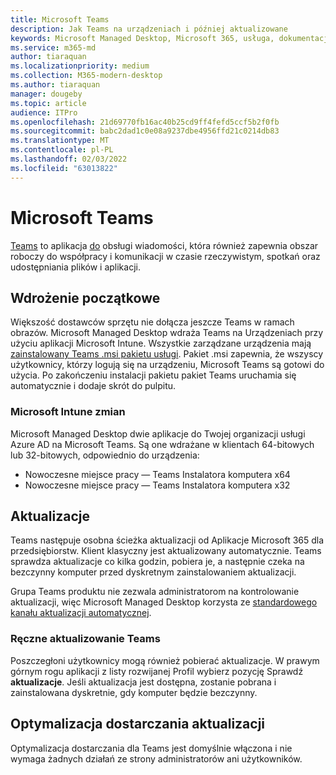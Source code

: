 ```yaml
---
title: Microsoft Teams
description: Jak Teams na urządzeniach i później aktualizowane
keywords: Microsoft Managed Desktop, Microsoft 365, usługa, dokumentacja, aplikacje, aplikacje biznesowe, aplikacje LOB
ms.service: m365-md
author: tiaraquan
ms.localizationpriority: medium
ms.collection: M365-modern-desktop
ms.author: tiaraquan
manager: dougeby
ms.topic: article
audience: ITPro
ms.openlocfilehash: 21d69770fb16ac40b25cd9ff4fefd5ccf5b2f0fb
ms.sourcegitcommit: babc2dad1c0e08a9237dbe4956ffd21c0214db83
ms.translationtype: MT
ms.contentlocale: pl-PL
ms.lasthandoff: 02/03/2022
ms.locfileid: "63013822"
---
```

# <a name="microsoft-teams"></a>Microsoft Teams

[Teams](https://www.microsoft.com/microsoft-365/microsoft-teams/group-chat-software) to aplikacja [do](https://support.microsoft.com/office/microsoft-teams-basics-6d5f52e6-5306-4096-ac24-c3082b79eaf0) obsługi wiadomości, która również zapewnia obszar roboczy do współpracy i komunikacji w czasie rzeczywistym, spotkań oraz udostępniania plików i aplikacji.

## <a name="initial-deployment"></a>Wdrożenie początkowe

Większość dostawców sprzętu nie dołącza jeszcze Teams w ramach obrazów. Microsoft Managed Desktop wdraża Teams na Urządzeniach przy użyciu aplikacji Microsoft Intune. Wszystkie zarządzane urządzenia mają [zainstalowany Teams .msi pakietu usługi](/MicrosoftTeams/msi-deployment#how-the-microsoft-teams-msi-package-works). Pakiet .msi zapewnia, że wszyscy użytkownicy, którzy logują się na urządzeniu, Microsoft Teams są gotowi do użycia. Po zakończeniu instalacji pakietu pakiet Teams uruchamia się automatycznie i dodaje skrót do pulpitu.

### <a name="microsoft-intune-changes"></a>Microsoft Intune zmian

Microsoft Managed Desktop dwie aplikacje do Twojej organizacji usługi Azure AD na Microsoft Teams. Są one wdrażane w klientach 64-bitowych lub 32-bitowych, odpowiednio do urządzenia:  

- Nowoczesne miejsce pracy — Teams Instalatora komputera x64  
- Nowoczesne miejsce pracy — Teams Instalatora komputera x32

## <a name="updates"></a>Aktualizacje

Teams następuje osobna ścieżka aktualizacji od Aplikacje Microsoft 365 dla przedsiębiorstw. Klient klasyczny jest aktualizowany automatycznie. Teams sprawdza aktualizacje co kilka godzin, pobiera je, a następnie czeka na bezczynny komputer przed dyskretnym zainstalowaniem aktualizacji.  

Grupa Teams produktu nie zezwala administratorom na kontrolowanie aktualizacji, więc Microsoft Managed Desktop korzysta ze [standardowego kanału aktualizacji automatycznej](/microsoftteams/teams-client-update#can-admins-deploy-updates-instead-of-teams-auto-updating).

### <a name="manually-updating-teams"></a>Ręczne aktualizowanie Teams

Poszczegłoni użytkownicy mogą również pobierać aktualizacje. W prawym górnym rogu aplikacji z listy rozwijanej Profil wybierz pozycję Sprawdź **aktualizacje**. Jeśli aktualizacja jest dostępna, zostanie pobrana i zainstalowana dyskretnie, gdy komputer będzie bezczynny.

## <a name="delivery-optimization-of-updates"></a>Optymalizacja dostarczania aktualizacji

Optymalizacja dostarczania dla Teams jest domyślnie włączona i nie wymaga żadnych działań ze strony administratorów ani użytkowników.
